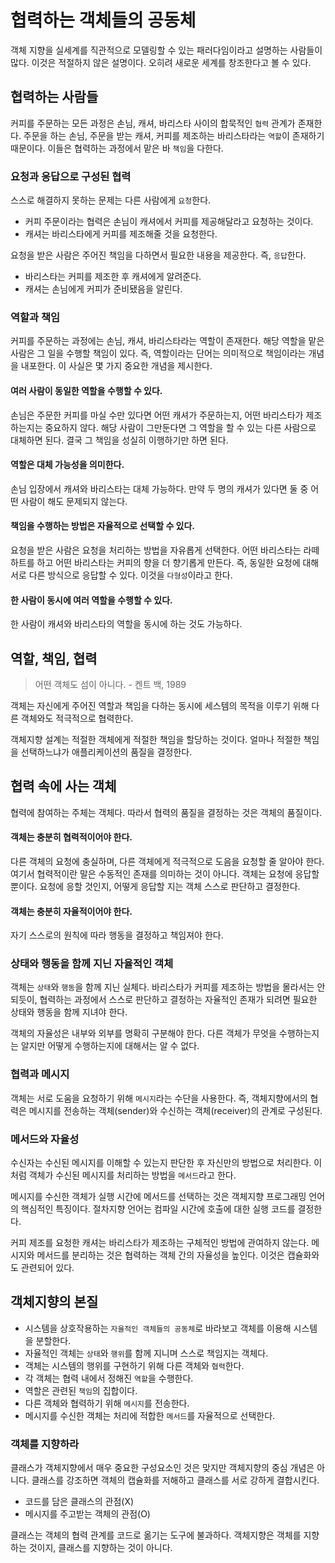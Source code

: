 # 협력하는 객체들의 공동체

객체 지향을 실세계를 직관적으로 모델링할 수 있는 패러다임이라고 설명하는 사람들이 많다. 이것은 적절하지 않은 설명이다. 오히려 새로운 세계를 창조한다고 볼 수 있다.

## 협력하는 사람들

커피를 주문하는 모든 과정은 손님, 캐셔, 바리스타 사이의 합묵적인 `협력` 관계가 존재한다. 주문을 하는 손님, 주문을 받는 캐셔, 커피를 제조하는 바리스타라는 `역할`이 존재하기 때문이다. 이들은 협력하는 과정에서 맡은 바 `책임`을 다한다.

### 요청과 응답으로 구성된 협력

스스로 해결하지 못하는 문제는 다른 사람에게 `요청`한다.

* 커피 주문이라는 협력은 손님이 캐셔에서 커피를 제공해달라고 요청하는 것이다.
* 캐셔는 바리스타에게 커피를 제조해줄 것을 요청한다.

요청을 받은 사람은 주어진 책임을 다하면서 필요한 내용을 제공한다. 즉, `응답`한다.

* 바리스타는 커피를 제조한 후 캐셔에게 알려준다.
* 캐셔는 손님에게 커피가 준비됐음을 알린다.

### 역할과 책임

커피를 주문하는 과정에는 손님, 캐셔, 바리스타라는 역할이 존재한다. 해당 역할을 맡은 사람은 그 일을 수행할 책임이 있다. 즉, 역할이라는 단어는 의미적으로 책임이라는 개념을 내포한다. 이 사실은 몇 가지 중요한 개념을 제시한다.

#### 여러 사람이 동일한 역할을 수행할 수 있다.

손님은 주문한 커피를 마실 수만 있다면 어떤 캐셔가 주문하는지, 어떤 바리스타가 제조하는지는 중요하지 않다. 해당 사람이 그만둔다면 그 역할을 할 수 있는 다른 사람으로 대체하면 된다. 결국 그 책임을 성실히 이행하기만 하면 된다.

#### 역할은 대체 가능성을 의미한다.

손님 입장에서 캐셔와 바리스타는 대체 가능하다. 만약 두 명의 캐셔가 있다면 둘 중 어떤 사람이 해도 문제되지 않는다.

#### 책임을 수행하는 방법은 자율적으로 선택할 수 있다.

요청을 받은 사람은 요청을 처리하는 방법을 자유롭게 선택한다. 어떤 바리스타는 라떼 하트를 하고 어떤 바리스타는 커피의 향을 더 향기롭게 만든다. 즉, 동일한 요청에 대해 서로 다른 방식으로 응답할 수 있다. 이것을 `다형성`이라고 한다.

#### 한 사람이 동시에 여러 역할을 수행할 수 있다.

한 사람이 캐셔와 바리스타의 역할을 동시에 하는 것도 가능하다.

## 역할, 책임, 협력

> 어떤 객체도 섬이 아니다. - 켄트 백, 1989

객체는 자신에게 주어진 역할과 책임을 다하는 동시에 세스템의 목적을 이루기 위해 다른 객체와도 적극적으로 협력한다.

객체지향 설계는 적절한 객체에게 적절한 책임을 할당하는 것이다. 얼마나 적절한 책임을 선택하느냐가 애플리케이션의 품질을 결정한다.

## 협력 속에 사는 객체

협력에 참여하는 주체는 객체다. 따라서 협력의 품질을 결정하는 것은 객체의 품질이다.

#### 객체는 충분히 협력적이어야 한다.

다른 객체의 요청에 충실하며, 다른 객체에게 적극적으로 도음을 요청할 줄 알아야 한다. 여기서 협력적이란 말은 수동적인 존재를 의미하는 것이 아니다. 객체는 요청에 응답할 뿐이다. 요청에 응할 것인지, 어떻게 응답할 지는 객체 스스로 판단하고 결정한다.

#### 객체는 충분히 자율적이어야 한다.

자기 스스로의 원칙에 따라 행동을 결정하고 책임져야 한다.

### 상태와 행동을 함께 지닌 자율적인 객체

객체는 `상태`와 `행동`을 함께 지닌 실체다. 바리스타가 커피를 제조하는 방법을 몰라서는 안되듯이, 협력하는 과정에서 스스로 판단하고 결정하는 자율적인 존재가 되려면 필요한 상태와 행동을 함께 지녀야 한다.

객체의 자율성은 내부와 외부를 명확히 구분해야 한다. 다른 객체가 무엇을 수행하는지는 알지만 어떻게 수행하는지에 대해서는 알 수 없다.

### 협력과 메시지

객체는 서로 도움을 요청하기 위해 `메시지`라는 수단을 사용한다. 즉, 객체지향에서의 협력은 메시지를 전송하는 객체\(sender\)와 수신하는 객체\(receiver\)의 관계로 구성된다.

### 메서드와 자율성

수신자는 수신된 메시지를 이해할 수 있는지 판단한 후 자신만의 방법으로 처리한다. 이처럼 객체가 수신된 메시지를 처리하는 방법을 `메서드`라고 한다.

메시지를 수신한 객체가 실행 시간에 메서드를 선택하는 것은 객체지향 프로그래밍 언어의 핵심적인 특징이다. 절차지향 언어는 컴파일 시간에 호출에 대한 실행 코드를 결정한다.

커피 제조를 요청한 캐셔는 바리스타가 제조하는 구체적인 방법에 관여하지 않는다. 메시지와 메서드를 분리하는 것은 협력하는 객체 간의 자율성을 높인다. 이것은 캡슐화와도 관련되어 있다.

## 객체지향의 본질

* 시스템을 상호작용하는 `자율적인 객체들의 공동체`로 바라보고 객체를 이용해 시스템을 분할한다.
* 자율적인 객체는 `상태`와 `행위`를 함께 지니며 스스로 책임지는 객체다.
* 객체는 시스템의 행위를 구현하기 위해 다른 객체와 `협력`한다.
* 각 객체는 협력 내에서 정해진 `역할`을 수행한다.
* 역할은 관련된 `책임`의 집합이다.
* 다른 객체와 협력하기 위해 `메시지`를 전송한다.
* 메시지를 수신한 객체는 처리에 적합한 `메서드`를 자율적으로 선택한다.

### 객체를 지향하라

클래스가 객체지향에서 매우 중요한 구성요소인 것은 맞지만 객체지향의 중심 개념은 아니다. 클래스를 강조하면 객체의 캡슐화를 저해하고 클래스를 서로 강하게 결합시킨다.

* 코드를 담은 클래스의 관점\(X\)
* 메시지를 주고받는 객체의 관점\(O\)

클래스는 객체의 협력 관계를 코드로 옮기는 도구에 불과하다. 객체지향은 객체를 지향하는 것이지, 클래스를 지향하는 것이 아니다.

